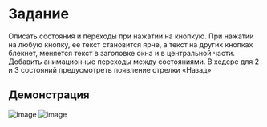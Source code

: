 # Задание
Описать состояния и переходы при нажатии на кнопкую. При
нажатии на любую кнопку, ее текст становится ярче, а текст на
других кнопках блекнет, меняется текст в заголовке окна и в
центральной части. Добавить анимационные переходы между
состояниями.
В хедере для 2 и 3
состояний предусмотреть
появление стрелки
«Назад»
## Демонстрация
![image](https://github.com/vladnov138/qml/assets/113700660/5dfd044f-4b4b-48b5-a8be-2f75705d5f2e)
![image](https://github.com/vladnov138/qml/assets/113700660/e61dab67-07a2-49f3-969e-eb46fc9ce0b7)

